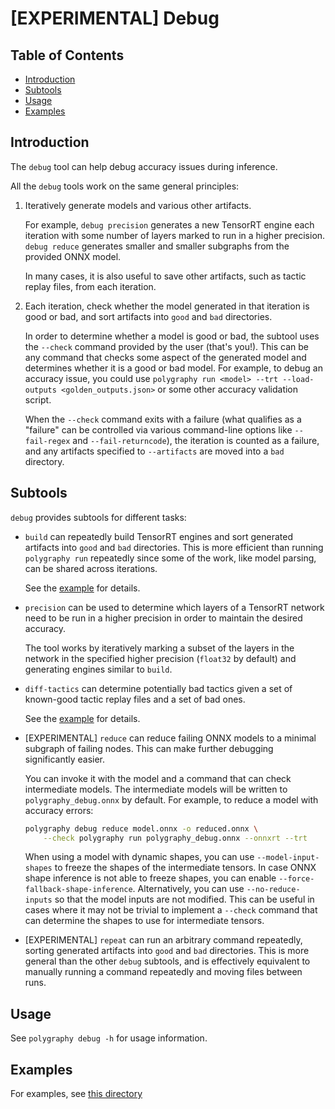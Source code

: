 # [EXPERIMENTAL] Debug

## Table of Contents

- [Introduction](#introduction)
- [Subtools](#subtools)
- [Usage](#usage)
- [Examples](#examples)


## Introduction

The `debug` tool can help debug accuracy issues during inference.

All the `debug` tools work on the same general principles:

1. Iteratively generate models and various other artifacts.

    For example, `debug precision` generates a new TensorRT engine each iteration with some number
    of layers marked to run in a higher precision. `debug reduce` generates smaller and smaller subgraphs
    from the provided ONNX model.

    In many cases, it is also useful to save other artifacts, such as tactic replay files,
    from each iteration.

2. Each iteration, check whether the model generated in that iteration is good or bad, and sort artifacts
    into `good` and `bad` directories.

    In order to determine whether a model is good or bad, the subtool uses the `--check` command
    provided by the user (that's you!). This can be any command that checks some aspect of the generated
    model and determines whether it is a good or bad model. For example, to debug an accuracy issue, you
    could use `polygraphy run <model> --trt --load-outputs <golden_outputs.json>` or some other accuracy validation
    script.

    When the `--check` command exits with a failure (what qualifies as a "failure" can be controlled via various
    command-line options like `--fail-regex` and `--fail-returncode`), the iteration is counted as a failure, and
    any artifacts specified to `--artifacts` are moved into a `bad` directory.


## Subtools

`debug` provides subtools for different tasks:

- `build` can repeatedly build TensorRT engines and sort generated
    artifacts into `good` and `bad` directories. This is more efficient than
    running `polygraphy run` repeatedly since some of the work, like model
    parsing, can be shared across iterations.

    See the [example](../../../examples//cli/debug/01_debugging_flaky_trt_tactics/) for details.

- `precision` can be used to determine which layers of a TensorRT network need to be
    run in a higher precision in order to maintain the desired accuracy.

    The tool works by iteratively marking a subset of the layers in the network in the specified
    higher precision (`float32` by default) and generating engines similar to `build`.

- `diff-tactics` can determine potentially bad tactics given a set of known-good tactic replay
    files and a set of bad ones.

    See the [example](../../../examples//cli/debug/01_debugging_flaky_trt_tactics/) for details.

- [EXPERIMENTAL] `reduce` can reduce failing ONNX models to a minimal subgraph of failing nodes.
    This can make further debugging significantly easier.

    You can invoke it with the model and a command that can check intermediate models.
    The intermediate models will be written to `polygraphy_debug.onnx` by default.
    For example, to reduce a model with accuracy errors:

    ```bash
    polygraphy debug reduce model.onnx -o reduced.onnx \
        --check polygraphy run polygraphy_debug.onnx --onnxrt --trt
    ```

    When using a model with dynamic shapes, you can use `--model-input-shapes` to freeze the
    shapes of the intermediate tensors. In case ONNX shape inference is not able to freeze shapes,
    you can enable `--force-fallback-shape-inference`.
    Alternatively, you can use `--no-reduce-inputs` so that the model inputs are not modified.
    This can be useful in cases where it may not be trivial to implement a `--check` command
    that can determine the shapes to use for intermediate tensors.

- [EXPERIMENTAL] `repeat` can run an arbitrary command repeatedly, sorting generated artifacts
    into `good` and `bad` directories. This is more general than the other `debug` subtools, and is
    effectively equivalent to manually running a command repeatedly and moving files between runs.


## Usage

See `polygraphy debug -h` for usage information.


## Examples

For examples, see [this directory](../../../examples/cli/debug)
